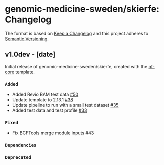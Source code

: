 # genomic-medicine-sweden/skierfe: Changelog

The format is based on [Keep a Changelog](https://keepachangelog.com/en/1.0.0/)
and this project adheres to [Semantic Versioning](https://semver.org/spec/v2.0.0.html).

## v1.0dev - [date]

Initial release of genomic-medicine-sweden/skierfe, created with the [nf-core](https://nf-co.re/) template.

### `Added`

- Added Revio BAM test data [#50](https://github.com/genomic-medicine-sweden/skierfe/pull/50)
- Update template to 2.13.1 [#38](https://github.com/genomic-medicine-sweden/skierfe/pull/38)
- Update pipeline to run with a small test dataset [#35](https://github.com/genomic-medicine-sweden/skierfe/pull/35)
- Added test data and test profile [#33](https://github.com/genomic-medicine-sweden/skierfe/pull/33)

### `Fixed`

- Fix BCFTools merge module inputs [#43](https://github.com/genomic-medicine-sweden/skierfe/pull/43)

### `Dependencies`

### `Deprecated`
